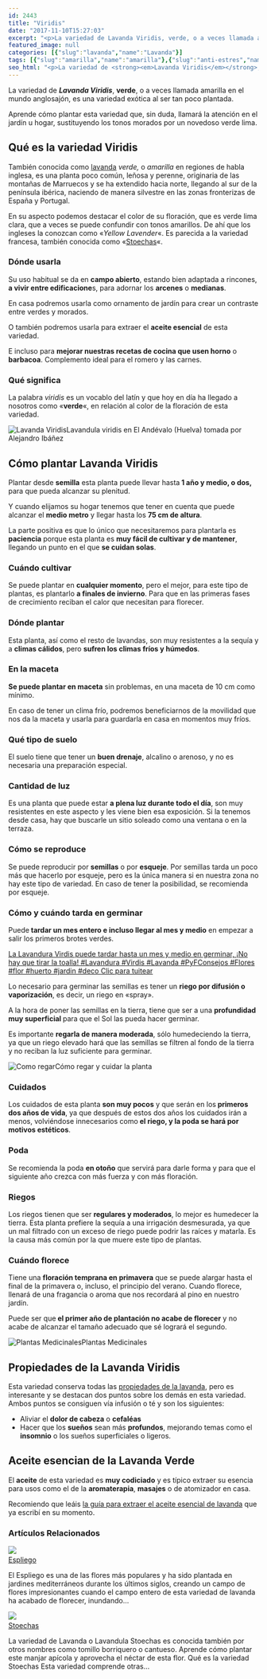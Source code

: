 ```yaml
---
id: 2443
title: "Viridis"
date: "2017-11-10T15:27:03"
excerpt: "<p>La variedad de Lavanda Viridis, verde, o a veces llamada amarilla en el mundo anglosajón, es una variedad exótica al ser tan poco plantada. Aprende cómo plantar esta variedad que, sin duda, llamará la atención en el jardín u hogar, sustituyendo los tonos morados por un novedoso verde lima. Qué es la variedad Viridis También&hellip; <a class=\"more-link\" href=\"https://plantasyflores.online/lavanda/espliego/\">Seguir leyendo <span class=\"screen-reader-text\">Espliego</span> <span class=\"meta-nav\" aria-hidden=\"true\">&rarr;</span></a></p>\n"
featured_image: null
categories: [{"slug":"lavanda","name":"Lavanda"}]
tags: [{"slug":"amarilla","name":"amarilla"},{"slug":"anti-estres","name":"anti-estres"},{"slug":"aromatica","name":"aromatica"},{"slug":"calido","name":"calido"},{"slug":"condimento","name":"condimento"},{"slug":"decoracion","name":"decoracion"},{"slug":"decorativa","name":"decorativa"},{"slug":"esqueje","name":"esqueje"},{"slug":"exterior","name":"exterior"},{"slug":"flor","name":"flor"},{"slug":"interior","name":"interior"},{"slug":"medicinal","name":"medicinal"},{"slug":"perenne","name":"perenne"},{"slug":"te","name":"te"},{"slug":"temporada-primavera","name":"temporada-primavera"},{"slug":"verde","name":"verde"}]
seo_html: "<p>La variedad de <strong><em>Lavanda Viridis</em></strong>, <strong>verde</strong>, o a veces llamada amarilla en el mundo anglosajón, es una variedad exótica al ser tan poco plantada.</p> <p>Aprende cómo plantar esta variedad que, sin duda, llamará la atención en el jardín u hogar, sustituyendo los tonos morados por un novedoso verde lima.</p> <h2>Qué es la variedad Viridis</h2> <p>También conocida como <a href=\"/lavanda/\">lavanda</a> <em>verde,</em> o <em>amarilla</em> en regiones de habla inglesa, es una planta poco común, leñosa y perenne, originaria de las montañas de Marruecos y se ha extendido hacia norte, llegando al sur de la península ibérica, naciendo de manera silvestre en las zonas fronterizas de España y Portugal.</p> <p>En su aspecto podemos destacar el color de su floración, que es verde lima clara, que a veces se puede confundir con tonos amarillos. De ahí que los ingleses la conozcan como «<em>Yellow Lavender</em>«. Es parecida a la variedad francesa, también conocida como «<a href=\"/lavanda/stoechas/\">Stoechas</a>«.</p> <h3>Dónde usarla</h3> <p>Su uso habitual se da en <strong>campo abierto</strong>, estando bien adaptada a rincones, <strong>a vivir entre edificacione</strong>s, para adornar los <strong>arcenes</strong> o <strong>medianas</strong>.</p> <p>En casa podremos usarla como ornamento de jardín para crear un contraste entre verdes y morados.</p> <p>O también podremos usarla para extraer el <strong>aceite esencial</strong> de esta variedad.</p> <p>E incluso para <strong>mejorar nuestras recetas de cocina que usen horno</strong> o <strong>barbacoa</strong>. Complemento ideal para el romero y las carnes.</p> <h3>Qué significa</h3> <p>La palabra <em>viridis</em> es un vocablo del latín y que hoy en día ha llegado a nosotros como «<strong>verde</strong>«, en relación al color de la floración de esta variedad.</p> <img src=\"https://plantasyflores.online/wp-content/uploads/2017/11/L.viridis-295x325.jpg\" alt=\"Lavanda Viridis\" />Lavandula viridis en El Andévalo (Huelva) tomada por Alejandro Ibáñez <h2>Cómo plantar Lavanda Viridis</h2> <p>Plantar desde <strong>semilla</strong> esta planta puede llevar hasta<strong> 1 año y medio, o dos,</strong> para que pueda alcanzar su plenitud.</p> <p>Y cuando elijamos su hogar tenemos que tener en cuenta que puede alcanzar el <strong>medio metro</strong> y llegar hasta los <strong>75 cm de altura</strong>.</p> <p>La parte positiva es que lo único que necesitaremos para plantarla es <strong>paciencia</strong> porque esta planta es <strong>muy fácil de cultivar y de mantener</strong>, llegando un punto en el que <strong>se cuidan solas</strong>.</p> <h3>Cuándo cultivar</h3> <p>Se puede plantar en <strong>cualquier momento</strong>, pero el mejor, para este tipo de plantas, es plantarlo <strong>a finales de invierno</strong>. Para que en las primeras fases de crecimiento reciban el calor que necesitan para florecer.</p> <h3>Dónde plantar</h3> <p>Esta planta, así como el resto de lavandas, son muy resistentes a la sequía y a <strong>climas cálidos</strong>, pero <strong>sufren los climas fríos y húmedos</strong>.</p> <h3>En la maceta</h3> <p><strong>Se puede plantar en maceta</strong> sin problemas, en una maceta de 10 cm como mínimo.</p> <p>En caso de tener un clima frío, podremos beneficiarnos de la movilidad que nos da la maceta y usarla para guardarla en casa en momentos muy fríos.</p> <h3>Qué tipo de suelo</h3> <p>El suelo tiene que tener un <strong>buen drenaje</strong>, alcalino o arenoso, y no es necesaria una preparación especial.</p> <h3>Cantidad de luz</h3> <p>Es una planta que puede estar <strong>a plena luz durante todo el día</strong>, son muy resistentes en este aspecto y les viene bien esa exposición. Si la tenemos desde casa, hay que buscarle un sitio soleado como una ventana o en la terraza.</p> <h3>Cómo se reproduce</h3> <p>Se puede reproducir por <strong>semillas</strong> o por <strong>esqueje</strong>. Por semillas tarda un poco más que hacerlo por esqueje, pero es la única manera si en nuestra zona no hay este tipo de variedad. En caso de tener la posibilidad, se recomienda por esqueje.</p> <h3>Cómo y cuándo tarda en germinar</h3> <p>Puede<strong> tardar un mes entero e incluso llegar al mes y medio</strong> en empezar a salir los primeros brotes verdes.</p> <p><a href=\"https://twitter.com/intent/tweet?url=/lavanda/stoechas/&amp;text=La%20Lavandura%20Virdis%20puede%20tardar%20hasta%20un%20mes%20y%20medio%20en%20germinar%2C%20%C2%A1No%20hay%20que%20tirar%20la%20toalla%21%20%23Lavandura%20%23Virdis%20%23Lavanda%20%23PyFConsejos%20%23Flores%20%23flor%20%23huerto%20%23jardin%20%23deco&amp;related\" target=\"_blank\" rel=\"noopener noreferrer\">La Lavandura Virdis puede tardar hasta un mes y medio en germinar, ¡No hay que tirar la toalla! #Lavandura #Virdis #Lavanda #PyFConsejos #Flores #flor #huerto #jardin #deco </a><a href=\"https://twitter.com/intent/tweet?url=/lavanda/stoechas/&amp;text=La%20Lavandura%20Virdis%20puede%20tardar%20hasta%20un%20mes%20y%20medio%20en%20germinar%2C%20%C2%A1No%20hay%20que%20tirar%20la%20toalla%21%20%23Lavandura%20%23Virdis%20%23Lavanda%20%23PyFConsejos%20%23Flores%20%23flor%20%23huerto%20%23jardin%20%23deco&amp;related\" target=\"_blank\" rel=\"noopener noreferrer\">﻿Clic para tuitear</a></p> <p>Lo necesario para germinar las semillas es tener un <strong>riego por difusión o vaporización</strong>, es decir, un riego en «spray».</p> <p>A la hora de poner las semillas en la tierra, tiene que ser a una <strong>profundidad muy superficial </strong>para que el Sol las pueda hacer germinar.</p> <p>Es importante <strong>regarla de manera moderada</strong>, sólo humedeciendo la tierra, ya que un riego elevado hará que las semillas se filtren al fondo de la tierra y no reciban la luz suficiente para germinar.</p> <img src=\"https://plantasyflores.online/wp-content/uploads/2017/07/watering-can-1506750_1280-300x169.jpg\" alt=\"Como regar\" />Cómo regar y cuidar la planta <h3>Cuidados</h3> <p>Los cuidados de esta planta <strong>son muy pocos</strong> y que serán en los<strong> primeros dos años de vida</strong>, ya que después de estos dos años los cuidados irán a menos, volviéndose innecesarios como<strong> el riego, y la poda se hará por motivos estéticos</strong>.</p> <h3>Poda</h3> <p>Se recomienda la poda <strong>en otoño</strong> que servirá para darle forma y para que el siguiente año crezca con más fuerza y con más floración.</p> <h3>Riegos</h3> <p>Los riegos tienen que ser <strong>regulares y moderados</strong>, lo mejor es humedecer la tierra. Esta planta prefiere la sequía a una irrigación desmesurada, ya que un mal filtrado con un exceso de riego puede podrir las raíces y matarla. Es la causa más común por la que muere este tipo de plantas.</p> <h3>Cuándo florece</h3> <p>Tiene una <strong>floración temprana en primavera</strong> que se puede alargar hasta el final de la primavera o, incluso, el principio del verano. Cuando florece, llenará de una fragancia o aroma que nos recordará al pino en nuestro jardín.</p> <p>Puede ser que<strong> el primer año de plantación no acabe de florecer</strong> y no acabe de alcanzar el tamaño adecuado que sé logrará el segundo.</p> <img src=\"https://plantasyflores.online/wp-content/uploads/2017/07/herbal-tea-1410565-325x202.jpg\" alt=\"Plantas Medicinales\" />Plantas Medicinales <h2>Propiedades de la Lavanda Viridis</h2> <p>Esta variedad conserva todas las <a href=\"/lavanda/#Propiedades_y_beneficios_de_la_Lavanda\">propiedades de la lavanda</a>, pero es interesante y se destacan dos puntos sobre los demás en esta variedad. Ambos puntos se consiguen vía infusión o té y son los siguientes:</p> <ul> <li>Aliviar el <strong>dolor de cabeza</strong> o <strong>cefaléas</strong></li> <li>Hacer que los <strong>sueños</strong> sean más <strong>profundos</strong>, mejorando temas como el <strong>insomnio</strong> o los sueños superficiales o ligeros.</li> </ul> <h2>Aceite esencian de la Lavanda Verde</h2> <p>El <strong>aceite</strong> de esta variedad es <strong>muy codiciado</strong> y es típico extraer su esencia para usos como el de la <strong>aromaterapia</strong>, <strong>masajes</strong> o de atomizador en casa.</p> <p>Recomiendo que leáis <a href=\"/lavanda/#Convertirla_en_aceite\">la guía para extraer el aceite esencial de lavanda</a> que ya escribí en su momento.</p> <h3> Artículos Relacionados<br /> </h3> <img src=\"https://plantasyflores.online/wp-content/uploads/2017/11/lavender-894919_1920.jpg\" /> <a href=\"/lavanda/espliego/\"><br /> Espliego<br /> </a> <p>El Espliego es una de las flores más populares y ha sido plantada en jardines mediterráneos durante los últimos siglos, creando un campo de flores impresionantes cuando el campo entero de esta variedad de lavanda ha acabado de florecer, inundando...</p> <img src=\"https://plantasyflores.online/wp-content/uploads/2017/11/lavender-1301364.jpg\" /> <a href=\"/lavanda/stoechas/\"><br /> Stoechas<br /> </a> <p>La variedad de Lavanda o Lavandula Stoechas es conocida también por otros nombres como tomillo borriquero o cantueso. Aprende cómo plantar este manjar apícola y aprovecha el néctar de esta flor. Qué es la variedad Stoechas Esta variedad comprende otras...</p>"
---
```


<p>La variedad de <strong><em>Lavanda Viridis</em></strong>, <strong>verde</strong>, o a veces llamada amarilla en el mundo anglosajón, es una variedad exótica al ser tan poco plantada.</p> <p>Aprende cómo plantar esta variedad que, sin duda, llamará la atención en el jardín u hogar, sustituyendo los tonos morados por un novedoso verde lima.</p> <h2>Qué es la variedad Viridis</h2> <p>También conocida como <a href="/lavanda/">lavanda</a> <em>verde,</em> o <em>amarilla</em> en regiones de habla inglesa, es una planta poco común, leñosa y perenne, originaria de las montañas de Marruecos y se ha extendido hacia norte, llegando al sur de la península ibérica, naciendo de manera silvestre en las zonas fronterizas de España y Portugal.</p> <p>En su aspecto podemos destacar el color de su floración, que es verde lima clara, que a veces se puede confundir con tonos amarillos. De ahí que los ingleses la conozcan como «<em>Yellow Lavender</em>«. Es parecida a la variedad francesa, también conocida como «<a href="/lavanda/stoechas/">Stoechas</a>«.</p> <h3>Dónde usarla</h3> <p>Su uso habitual se da en <strong>campo abierto</strong>, estando bien adaptada a rincones, <strong>a vivir entre edificacione</strong>s, para adornar los <strong>arcenes</strong> o <strong>medianas</strong>.</p> <p>En casa podremos usarla como ornamento de jardín para crear un contraste entre verdes y morados.</p> <p>O también podremos usarla para extraer el <strong>aceite esencial</strong> de esta variedad.</p> <p>E incluso para <strong>mejorar nuestras recetas de cocina que usen horno</strong> o <strong>barbacoa</strong>. Complemento ideal para el romero y las carnes.</p> <h3>Qué significa</h3> <p>La palabra <em>viridis</em> es un vocablo del latín y que hoy en día ha llegado a nosotros como «<strong>verde</strong>«, en relación al color de la floración de esta variedad.</p> <img src="https://plantasyflores.online/wp-content/uploads/2017/11/L.viridis-295x325.jpg" alt="Lavanda Viridis" />Lavandula viridis en El Andévalo (Huelva) tomada por Alejandro Ibáñez <h2>Cómo plantar Lavanda Viridis</h2> <p>Plantar desde <strong>semilla</strong> esta planta puede llevar hasta<strong> 1 año y medio, o dos,</strong> para que pueda alcanzar su plenitud.</p> <p>Y cuando elijamos su hogar tenemos que tener en cuenta que puede alcanzar el <strong>medio metro</strong> y llegar hasta los <strong>75 cm de altura</strong>.</p> <p>La parte positiva es que lo único que necesitaremos para plantarla es <strong>paciencia</strong> porque esta planta es <strong>muy fácil de cultivar y de mantener</strong>, llegando un punto en el que <strong>se cuidan solas</strong>.</p> <h3>Cuándo cultivar</h3> <p>Se puede plantar en <strong>cualquier momento</strong>, pero el mejor, para este tipo de plantas, es plantarlo <strong>a finales de invierno</strong>. Para que en las primeras fases de crecimiento reciban el calor que necesitan para florecer.</p> <h3>Dónde plantar</h3> <p>Esta planta, así como el resto de lavandas, son muy resistentes a la sequía y a <strong>climas cálidos</strong>, pero <strong>sufren los climas fríos y húmedos</strong>.</p> <h3>En la maceta</h3> <p><strong>Se puede plantar en maceta</strong> sin problemas, en una maceta de 10 cm como mínimo.</p> <p>En caso de tener un clima frío, podremos beneficiarnos de la movilidad que nos da la maceta y usarla para guardarla en casa en momentos muy fríos.</p> <h3>Qué tipo de suelo</h3> <p>El suelo tiene que tener un <strong>buen drenaje</strong>, alcalino o arenoso, y no es necesaria una preparación especial.</p> <h3>Cantidad de luz</h3> <p>Es una planta que puede estar <strong>a plena luz durante todo el día</strong>, son muy resistentes en este aspecto y les viene bien esa exposición. Si la tenemos desde casa, hay que buscarle un sitio soleado como una ventana o en la terraza.</p> <h3>Cómo se reproduce</h3> <p>Se puede reproducir por <strong>semillas</strong> o por <strong>esqueje</strong>. Por semillas tarda un poco más que hacerlo por esqueje, pero es la única manera si en nuestra zona no hay este tipo de variedad. En caso de tener la posibilidad, se recomienda por esqueje.</p> <h3>Cómo y cuándo tarda en germinar</h3> <p>Puede<strong> tardar un mes entero e incluso llegar al mes y medio</strong> en empezar a salir los primeros brotes verdes.</p> <p><a href="https://twitter.com/intent/tweet?url=/lavanda/stoechas/&amp;text=La%20Lavandura%20Virdis%20puede%20tardar%20hasta%20un%20mes%20y%20medio%20en%20germinar%2C%20%C2%A1No%20hay%20que%20tirar%20la%20toalla%21%20%23Lavandura%20%23Virdis%20%23Lavanda%20%23PyFConsejos%20%23Flores%20%23flor%20%23huerto%20%23jardin%20%23deco&amp;related" target="_blank" rel="noopener noreferrer">La Lavandura Virdis puede tardar hasta un mes y medio en germinar, ¡No hay que tirar la toalla! #Lavandura #Virdis #Lavanda #PyFConsejos #Flores #flor #huerto #jardin #deco </a><a href="https://twitter.com/intent/tweet?url=/lavanda/stoechas/&amp;text=La%20Lavandura%20Virdis%20puede%20tardar%20hasta%20un%20mes%20y%20medio%20en%20germinar%2C%20%C2%A1No%20hay%20que%20tirar%20la%20toalla%21%20%23Lavandura%20%23Virdis%20%23Lavanda%20%23PyFConsejos%20%23Flores%20%23flor%20%23huerto%20%23jardin%20%23deco&amp;related" target="_blank" rel="noopener noreferrer">﻿Clic para tuitear</a></p> <p>Lo necesario para germinar las semillas es tener un <strong>riego por difusión o vaporización</strong>, es decir, un riego en «spray».</p> <p>A la hora de poner las semillas en la tierra, tiene que ser a una <strong>profundidad muy superficial </strong>para que el Sol las pueda hacer germinar.</p> <p>Es importante <strong>regarla de manera moderada</strong>, sólo humedeciendo la tierra, ya que un riego elevado hará que las semillas se filtren al fondo de la tierra y no reciban la luz suficiente para germinar.</p> <img src="https://plantasyflores.online/wp-content/uploads/2017/07/watering-can-1506750_1280-300x169.jpg" alt="Como regar" />Cómo regar y cuidar la planta <h3>Cuidados</h3> <p>Los cuidados de esta planta <strong>son muy pocos</strong> y que serán en los<strong> primeros dos años de vida</strong>, ya que después de estos dos años los cuidados irán a menos, volviéndose innecesarios como<strong> el riego, y la poda se hará por motivos estéticos</strong>.</p> <h3>Poda</h3> <p>Se recomienda la poda <strong>en otoño</strong> que servirá para darle forma y para que el siguiente año crezca con más fuerza y con más floración.</p> <h3>Riegos</h3> <p>Los riegos tienen que ser <strong>regulares y moderados</strong>, lo mejor es humedecer la tierra. Esta planta prefiere la sequía a una irrigación desmesurada, ya que un mal filtrado con un exceso de riego puede podrir las raíces y matarla. Es la causa más común por la que muere este tipo de plantas.</p> <h3>Cuándo florece</h3> <p>Tiene una <strong>floración temprana en primavera</strong> que se puede alargar hasta el final de la primavera o, incluso, el principio del verano. Cuando florece, llenará de una fragancia o aroma que nos recordará al pino en nuestro jardín.</p> <p>Puede ser que<strong> el primer año de plantación no acabe de florecer</strong> y no acabe de alcanzar el tamaño adecuado que sé logrará el segundo.</p> <img src="https://plantasyflores.online/wp-content/uploads/2017/07/herbal-tea-1410565-325x202.jpg" alt="Plantas Medicinales" />Plantas Medicinales <h2>Propiedades de la Lavanda Viridis</h2> <p>Esta variedad conserva todas las <a href="/lavanda/#Propiedades_y_beneficios_de_la_Lavanda">propiedades de la lavanda</a>, pero es interesante y se destacan dos puntos sobre los demás en esta variedad. Ambos puntos se consiguen vía infusión o té y son los siguientes:</p> <ul> <li>Aliviar el <strong>dolor de cabeza</strong> o <strong>cefaléas</strong></li> <li>Hacer que los <strong>sueños</strong> sean más <strong>profundos</strong>, mejorando temas como el <strong>insomnio</strong> o los sueños superficiales o ligeros.</li> </ul> <h2>Aceite esencian de la Lavanda Verde</h2> <p>El <strong>aceite</strong> de esta variedad es <strong>muy codiciado</strong> y es típico extraer su esencia para usos como el de la <strong>aromaterapia</strong>, <strong>masajes</strong> o de atomizador en casa.</p> <p>Recomiendo que leáis <a href="/lavanda/#Convertirla_en_aceite">la guía para extraer el aceite esencial de lavanda</a> que ya escribí en su momento.</p> <h3> Artículos Relacionados<br /> </h3> <img src="https://plantasyflores.online/wp-content/uploads/2017/11/lavender-894919_1920.jpg" /> <a href="/lavanda/espliego/"><br /> Espliego<br /> </a> <p>El Espliego es una de las flores más populares y ha sido plantada en jardines mediterráneos durante los últimos siglos, creando un campo de flores impresionantes cuando el campo entero de esta variedad de lavanda ha acabado de florecer, inundando...</p> <img src="https://plantasyflores.online/wp-content/uploads/2017/11/lavender-1301364.jpg" /> <a href="/lavanda/stoechas/"><br /> Stoechas<br /> </a> <p>La variedad de Lavanda o Lavandula Stoechas es conocida también por otros nombres como tomillo borriquero o cantueso. Aprende cómo plantar este manjar apícola y aprovecha el néctar de esta flor. Qué es la variedad Stoechas Esta variedad comprende otras...</p>
